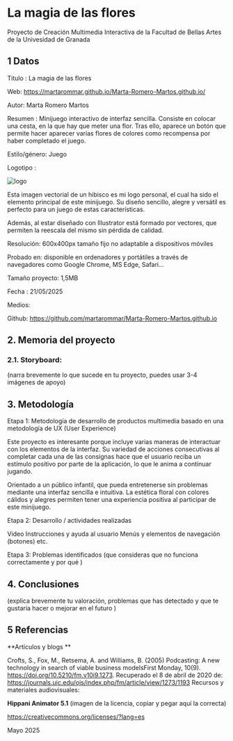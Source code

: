 # La magia de las flores
Proyecto de Creación Multimedia Interactiva de la Facultad de Bellas Artes de la Univesidad de Granada

## 1 Datos
Titulo : La magia de las flores

Web: https://martarommar.github.io/Marta-Romero-Martos.github.io/

Autor: Marta Romero Martos

Resumen : Minijuego interactivo de interfaz sencilla. Consiste en colocar una cesta, en la que hay que meter una flor. Tras ello, aparece un botón que permite hacer aparecer varias flores de colores como recompensa por haber completado el juego.

Estilo/género: Juego

Logotipo :

![logo](https://github.com/user-attachments/assets/f783c43e-7cbf-40fe-bea0-1dbb5bc98abf)

Esta imagen vectorial de un hibisco es mi logo personal, el cual ha sido el elemento principal de este minijuego. Su diseño sencillo, alegre y versátil es perfecto para un juego de estas características.

Además, al estar diseñado con Illustrator está formado por vectores, que permiten la reescala del mismo sin pérdida de calidad.

Resolución: 600x400px tamaño fijo no adaptable a dispositivos móviles

Probado en: disponible en ordenadores y portátiles a través de navegadores como Google Chrome, MS Edge, Safari...

Tamaño proyecto: 1,5MB

Fecha : 21/05/2025

Medios:

Github: https://github.com/martarommar/Marta-Romero-Martos.github.io

## 2. Memoria del proyecto
### 2.1. Storyboard:
(narra brevemente lo que sucede en tu proyecto, puedes usar 3-4 imágenes de apoyo)


## 3. Metodología

Etapa 1: Metodología de desarrollo de productos multimedia basado en una metodología de UX (User Experience)

Este proyecto es interesante porque incluye varias maneras de interactuar con los elementos de la interfaz. Su variedad de acciones consecutivas al completar cada una de las consignas hace que el usuario reciba un estímulo positivo por parte de la aplicación, lo que le anima a continuar jugando.

Orientado a un público infantil, que pueda entretenerse sin problemas mediante una interfaz sencilla e intuitiva. La estética floral con colores cálidos y alegres permiten tener una experiencia positiva al participar de este minijuego.

Etapa 2: Desarrollo / actividades realizadas

Video
Instrucciones y ayuda al usuario
Menús y elementos de navegación (botones)
etc.

Etapa 3: Problemas identificados
(que consideras que no funciona correctamente y por qué )

## 4. Conclusiones
(explica brevemente tu valoración, problemas que has detectado y que te gustaría hacer o mejorar en el futuro )

## 5 Referencias
**Artículos y blogs **

Crofts, S., Fox, M., Retsema, A. and Williams, B. (2005) Podcasting: A new technology in search of viable business modelsFirst Monday, 10(9). https://doi.org/10.5210/fm.v10i9.1273. Recuperado el 8 de abril de 2020 de: https://journals.uic.edu/ojs/index.php/fm/article/view/1273/1193
Recursos y materiales audiovisuales:

**Hippani Animator 5.1**
(imagen de la licencia, copiar y pegar aquí la correcta)

https://creativecommons.org/licenses/?lang=es

Mayo 2025
